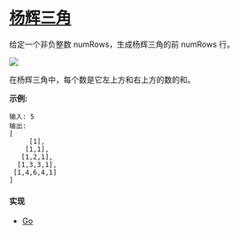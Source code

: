 # [杨辉三角](https://leetcode-cn.com/problems/pascals-triangle/description/)

给定一个非负整数 numRows，生成杨辉三角的前 numRows 行。

![](https://upload.wikimedia.org/wikipedia/commons/0/0d/PascalTriangleAnimated2.gif)

在杨辉三角中，每个数是它左上方和右上方的数的和。

**示例:**
```
输入: 5
输出:
[
     [1],
    [1,1],
   [1,2,1],
  [1,3,3,1],
 [1,4,6,4,1]
]
```

#### 实现
- [Go](https://github.com/pojozhang/playground/blob/master/solutions/go/src/playground/algorithm/pascals_triangle.go)
